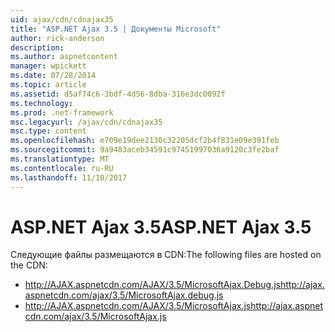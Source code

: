 ```yaml
---
uid: ajax/cdn/cdnajax35
title: "ASP.NET Ajax 3.5 | Документы Microsoft"
author: rick-anderson
description: 
ms.author: aspnetcontent
manager: wpickett
ms.date: 07/28/2014
ms.topic: article
ms.assetid: d5af74c6-3bdf-4d56-8dba-316e3dc0092f
ms.technology: 
ms.prod: .net-framework
msc.legacyurl: /ajax/cdn/cdnajax35
msc.type: content
ms.openlocfilehash: e709e19dee2130c32205dcf2b4f831e09e391feb
ms.sourcegitcommit: 9a9483aceb34591c97451997036a9120c3fe2baf
ms.translationtype: MT
ms.contentlocale: ru-RU
ms.lasthandoff: 11/10/2017
---
```

<a name="aspnet-ajax-35"></a><span data-ttu-id="27337-102">ASP.NET Ajax 3.5</span><span class="sxs-lookup"><span data-stu-id="27337-102">ASP.NET Ajax 3.5</span></span>
====================
<span data-ttu-id="27337-103">Следующие файлы размещаются в CDN:</span><span class="sxs-lookup"><span data-stu-id="27337-103">The following files are hosted on the CDN:</span></span>

- <span data-ttu-id="27337-104">http://AJAX.aspnetcdn.com/AJAX/3.5/MicrosoftAjax.Debug.js</span><span class="sxs-lookup"><span data-stu-id="27337-104">http://ajax.aspnetcdn.com/ajax/3.5/MicrosoftAjax.debug.js</span></span>
- <span data-ttu-id="27337-105">http://AJAX.aspnetcdn.com/AJAX/3.5/MicrosoftAjax.js</span><span class="sxs-lookup"><span data-stu-id="27337-105">http://ajax.aspnetcdn.com/ajax/3.5/MicrosoftAjax.js</span></span>
